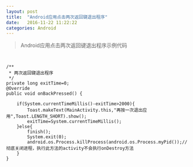 ```yaml
---
layout: post
title:  "Android应用点击两次返回键退出程序"
date:   2016-11-22 11:22:22
categories: Android
---
```


>Android应用点击两次返回键退出程序示例代码
<pre>
<code>

/**
 * 两次返回键退出程序
 */
private long exitTime=0;
@Override
public void onBackPressed() {

    if(System.currentTimeMillis()-exitTime>2000){
        Toast.makeText(MainActivity.this,"再按一次退出应用",Toast.LENGTH_SHORT).show();
        exitTime=System.currentTimeMillis();
    }else{
        finish();
        System.exit(0);
        android.os.Process.killProcess(android.os.Process.myPid());//彻底关闭进程，执行此方法的activity不会执行onDestroy方法
    }
}

</code>
</pre>



 

